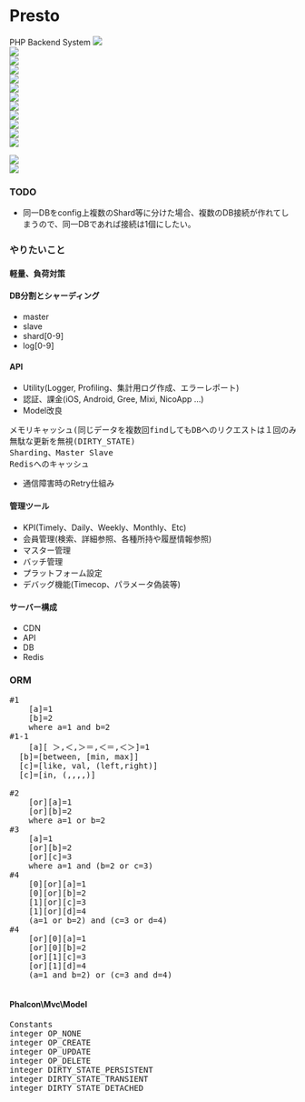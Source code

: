 # Presto
PHP Backend System
<img src="http://i.imgur.com/ZtxikUE.png"><br>
<img src="http://i.imgur.com/gNOG3xY.png"><br>
<img src="http://i.imgur.com/LTC1Wl3.png"><br>
<img src="http://i.imgur.com/6DFRz5A.png"><br>
<img src="http://i.imgur.com/tLvX7BO.png"><br>
<img src="http://i.imgur.com/M7mx1pQ.png"><br>
<img src="http://i.imgur.com/6HQOLMz.png"><br>
<img src="http://i.imgur.com/N7bsneZ.png"><br>
<img src="http://i.imgur.com/djo6tDc.png"><br>
<img src="http://i.imgur.com/UdYHXf4.png"><br>
<img src="http://i.imgur.com/1pk9ctc.png"><br>
<img src="http://i.imgur.com/PJkkSol.png"><br>



<img src="http://i.imgur.com/wOGk40G.png"><br>
<img src="http://i.imgur.com/Oiu8Txe.png"><br>
### TODO
- 同一DBをconfig上複数のShard等に分けた場合、複数のDB接続が作れてしまうので、同一DBであれば接続は1個にしたい。

### やりたいこと
#### 軽量、負荷対策

#### DB分割とシャーディング
- master
- slave
- shard[0-9]
- log[0-9]

#### API
- Utility(Logger, Profiling、集計用ログ作成、エラーレポート)
- 認証、課金(iOS, Android, Gree, Mixi, NicoApp ...)
- Model改良
<pre>
メモリキャッシュ(同じデータを複数回findしてもDBへのリクエストは１回のみ送るようにする)
無駄な更新を無視(DIRTY_STATE)
Sharding、Master Slave
Redisへのキャッシュ
</pre>
- 通信障害時のRetry仕組み


#### 管理ツール
- KPI(Timely、Daily、Weekly、Monthly、Etc)
- 会員管理(検索、詳細参照、各種所持や履歴情報参照)
- マスター管理
- バッチ管理
- プラットフォーム設定
- デバッグ機能(Timecop、パラメータ偽装等)

#### サーバー構成
- CDN
- API
- DB
- Redis









### ORM
<pre>
#1	
	[a]=1
	[b]=2
	where a=1 and b=2
#1-1	
	[a][ ＞,＜,＞＝,＜＝,＜＞]=1
  [b]=[between, [min, max]]
  [c]=[like, val, (left,right)]
  [c]=[in, (,,,,)]
	
#2	
	[or][a]=1
	[or][b]=2
	where a=1 or b=2
#3	
	[a]=1
	[or][b]=2
	[or][c]=3
	where a=1 and (b=2 or c=3)
#4	
	[0][or][a]=1
	[0][or][b]=2
	[1][or][c]=3
	[1][or][d]=4
	(a=1 or b=2) and (c=3 or d=4)
#4	
	[or][0][a]=1
	[or][0][b]=2
	[or][1][c]=3
	[or][1][d]=4
	(a=1 and b=2) or (c=3 and d=4)
 </pre>






#### Phalcon\Mvc\Model
<pre>
Constants
integer OP_NONE
integer OP_CREATE
integer OP_UPDATE
integer OP_DELETE
integer DIRTY_STATE_PERSISTENT
integer DIRTY_STATE_TRANSIENT
integer DIRTY_STATE_DETACHED
</pre>
